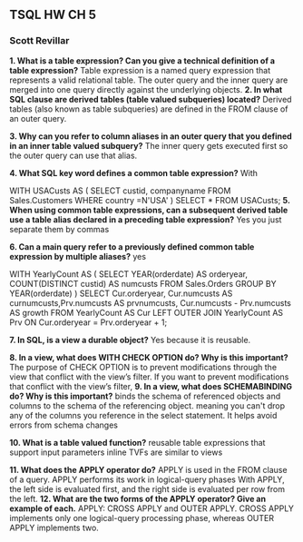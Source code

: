 ## TSQL HW CH 5
### Scott Revillar


**1. What is a table expression? Can you give a technical definition of a table expression?**
Table expression is a named query expression that represents a valid relational table.
The outer query and the inner
query are merged into one query directly against the underlying objects.
**2. In what SQL clause are derived tables (table valued subqueries) located?**
Derived tables (also known as table subqueries) are defined in the FROM clause of an outer query.

**3. Why can you refer to column aliases in an outer query that you defined in an inner table valued subquery?**
The inner query gets executed first so the outer query can use that alias.

**4. What SQL key word defines a common table expression?**
With

WITH USACusts AS
(
SELECT custid, companyname
FROM Sales.Customers
WHERE country =N'USA'
)
SELECT * FROM USACusts;
**5. When using common table expressions, can a subsequent derived table use a table alias declared in a preceding table expression?**
Yes you just separate them by commas

**6. Can a main query refer to a previously defined common table expression by multiple aliases?**
yes

WITH YearlyCount AS
(
SELECT YEAR(orderdate) AS orderyear,
COUNT(DISTINCT custid) AS numcusts
FROM Sales.Orders
GROUP BY YEAR(orderdate)
)
SELECT Cur.orderyear,
Cur.numcusts AS curnumcusts,Prv.numcusts AS prvnumcusts,
Cur.numcusts - Prv.numcusts AS growth
FROM YearlyCount AS Cur
LEFT OUTER JOIN YearlyCount AS Prv
ON Cur.orderyear = Prv.orderyear + 1;

**7. In SQL, is a view a durable object?**
Yes because it is reusable.

**8. In a view, what does WITH CHECK OPTION do? Why is this important?**
The purpose of CHECK OPTION is to prevent modifications through the view that conflict with the
view’s filter.
If you want to prevent modifications that conflict with the view’s filter,
**9. In a view, what does SCHEMABINDING do? Why is this important?**
binds the schema of referenced objects
and columns to the schema of the referencing object.
meaning you can't drop any of the columns you reference in the select statement.
It helps avoid errors from schema changes 

**10. What is a table valued function?**
reusable table expressions that support input parameters
inline TVFs are similar to views

**11. What does the APPLY operator do?**
APPLY is used in the FROM clause of a query.
APPLY performs its work in logical-query phases
With APPLY, the left side is evaluated first, and the right side is evaluated per row from the left.
**12. What are the two forms of the APPLY operator? Give an example of each.**
APPLY: CROSS APPLY and OUTER APPLY.
CROSS APPLY implements only
one logical-query processing phase, whereas OUTER APPLY implements two.